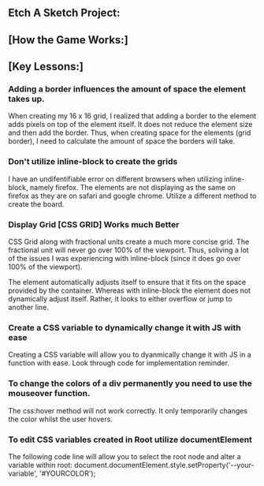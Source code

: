 
Etch A Sketch Project:
------------------------------------------------------------

[How the Game Works:]
------------------------------------------------------------



[Key Lessons:]
------------------------------------------------------------

<h3>Adding a border influences the amount of space the element takes up.</h3>
When creating my 16 x 16 grid, I realized that adding a border to the element adds pixels on top of the element itself. It does not reduce the element size and then add the border. Thus, when creating space for the elements (grid border), I need to calculate the amount of space the borders will take.

<h3>Don't utilize inline-block to create the grids</h3>
I have an undifentifiable error on different browsers when utilizing inline-block, namely firefox. The elements are not displaying as the same on firefox as they are on safari and google chrome. Utilize a different method to create the board.

<h3>Display Grid [CSS GRID] Works much Better</h3>
CSS Grid along with fractional units create a much more concise grid. The fractional unit will never go over 100% of the viewport. Thus, soliving a lot of the issues I was experiencing with inline-block (since it does go over 100% of the viewport).

The element automatically adjusts itself to ensure that it fits on the space provided by the container. Whereas with inline-block the element does not dynamically adjust itself. Rather, it looks to either overflow or jump to another line.

<h3>Create a CSS variable to dynamically change it with JS with ease</h3>
Creating a CSS variable will allow you to dyanmically change it with JS in a function with ease. Look through code for implementation reminder.

<h3>To change the colors of a div permanently you need to use the mouseover function. </h3>
The css:hover method will not work correctly. It only temporarily changes the color whilst the user hovers.

<h3>To edit CSS variables created in Root utilize documentElement</h3>
The following code line will allow you to select the root node and alter a variable within root:
document.documentElement.style.setProperty('--your-variable', '#YOURCOLOR');

